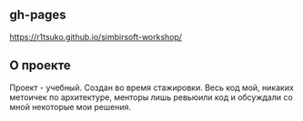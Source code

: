## gh-pages

https://r1tsuko.github.io/simbirsoft-workshop/

## О проекте

Проект - учебный. Создан во время стажировки. Весь код мой, никаких метоичек по архитектуре, менторы лишь ревьюили код и обсуждали со мной некоторые мои решения.
